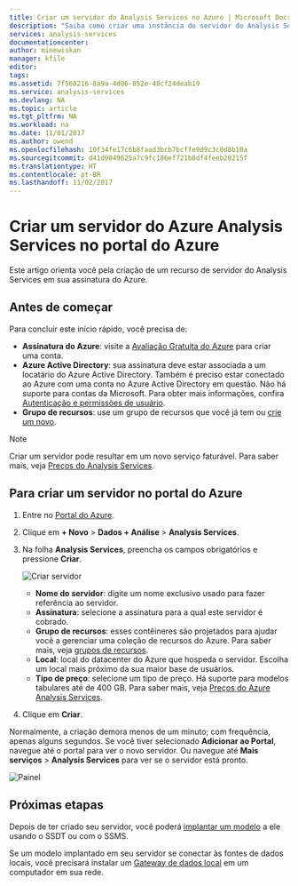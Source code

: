 ```yaml
---
title: Criar um servidor do Analysis Services no Azure | Microsoft Docs
description: "Saiba como criar uma instância do servidor do Analysis Services no Azure."
services: analysis-services
documentationcenter: 
author: minewiskan
manager: kfile
editor: 
tags: 
ms.assetid: 7f560216-8a9a-4d06-852e-48cf24deab19
ms.service: analysis-services
ms.devlang: NA
ms.topic: article
ms.tgt_pltfrm: NA
ms.workload: na
ms.date: 11/01/2017
ms.author: owend
ms.openlocfilehash: 10f34fe17c6b8faad3bcb7bcffe9d9c3c0d8b10a
ms.sourcegitcommit: d41d9049625a7c9fc186ef721b8df4feeb28215f
ms.translationtype: HT
ms.contentlocale: pt-BR
ms.lasthandoff: 11/02/2017
---
```

# <a name="create-an-azure-analysis-services-server-in-azure-portal"></a>Criar um servidor do Azure Analysis Services no portal do Azure
Este artigo orienta você pela criação de um recurso de servidor do Analysis Services em sua assinatura do Azure.

## <a name="before-you-begin"></a>Antes de começar
Para concluir este início rápido, você precisa de:

* **Assinatura do Azure**: visite a [Avaliação Gratuita do Azure](https://azure.microsoft.com/offers/ms-azr-0044p/) para criar uma conta.
* **Azure Active Directory**: sua assinatura deve estar associada a um locatário do Azure Active Directory. Também é preciso estar conectado ao Azure com uma conta no Azure Active Directory em questão. Não há suporte para contas da Microsoft. Para obter mais informações, confira [Autenticação e permissões de usuário](analysis-services-manage-users.md).
* **Grupo de recursos**: use um grupo de recursos que você já tem ou [crie um novo](../azure-resource-manager/resource-group-overview.md).

> [!NOTE]
> Criar um servidor pode resultar em um novo serviço faturável. Para saber mais, veja [Preços do Analysis Services](https://azure.microsoft.com/pricing/details/analysis-services/).
> 
> 

## <a name="to-create-a-server-in-azure-portal"></a>Para criar um servidor no portal do Azure
1. Entre no [Portal do Azure](https://portal.azure.com).  
2. Clique em **+ Novo** > **Dados + Análise** > **Analysis Services**.
3. Na folha **Analysis Services**, preencha os campos obrigatórios e pressione **Criar**.
   
    ![Criar servidor](./media/analysis-services-create-server/aas-create-server-blade.png)
   
   * **Nome do servidor**: digite um nome exclusivo usado para fazer referência ao servidor.
   * **Assinatura**: selecione a assinatura para a qual este servidor é cobrado.
   * **Grupo de recursos**: esses contêineres são projetados para ajudar você a gerenciar uma coleção de recursos do Azure. Para saber mais, veja [grupos de recursos](../azure-resource-manager/resource-group-overview.md).
   * **Local**: local do datacenter do Azure que hospeda o servidor. Escolha um local mais próximo da sua maior base de usuários.
   * **Tipo de preço**: selecione um tipo de preço. Há suporte para modelos tabulares até de 400 GB. Para saber mais, veja [Preços do Azure Analysis Services](https://azure.microsoft.com/pricing/details/analysis-services/).
4. Clique em **Criar**.

Normalmente, a criação demora menos de um minuto; com frequência, apenas alguns segundos. Se você tiver selecionado **Adicionar ao Portal**, navegue até o portal para ver o novo servidor. Ou navegue até **Mais serviços** > **Analysis Services** para ver se o servidor está pronto.

 ![Painel](./media/analysis-services-create-server/aas-create-server-dashboard.png)


## <a name="next-steps"></a>Próximas etapas
Depois de ter criado seu servidor, você poderá [implantar um modelo](analysis-services-deploy.md) a ele usando o SSDT ou com o SSMS.

Se um modelo implantado em seu servidor se conectar às fontes de dados locais, você precisará instalar um [Gateway de dados local](analysis-services-gateway.md) em um computador em sua rede.


